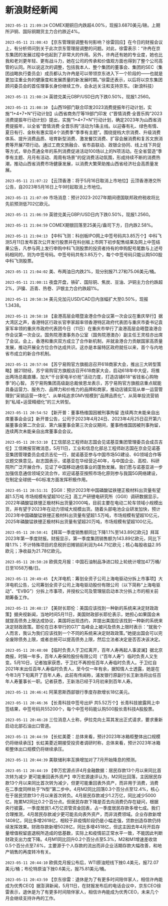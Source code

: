 # 新浪财经新闻
`2023-05-11 21:09:24` COMEX期铜日内跌超4.00%，现报3.6870美元/磅。上期所沪铜、国际铜期货主力合约跌近4%。

`2023-05-11 21:08:43` 【京东管理层调整有何影响？徐雷回应】在今日的财报会议上，有分析师问到关于此次京东管理层调整的问题。对此，徐雷表示：“许冉在京东集团的发展过程中也起到了非常大的作用。另外，许冉还有她的专业度，她也比我和老刘更年轻、更有战斗力，她在公司的传承和价值观方面也得到了整个公司高管的认同。所以说这次的调整，包括我本人、整个集团的董事会、集团的SEC（集团战略执行委员会）成员都认为许冉是可以带领京东进入下一个阶段的——也就是更加注重业务的健康度和发展质量的新发展时期。”徐雷还表示，以后将以京东集团顾问委员会的首任理事长身份继续工作，会永远关注和支持京东。（新浪科技）

`2023-05-11 21:08:24` 英镑兑美元GBP/USD日内下跌0.50%，现报1.2560。

`2023-05-11 21:08:10` 【山西19部门联合印发2023消费提振年行动计划，实施“1+4+7+N”行动计划】山西省商务厅等19部门印发《“晋情消费·全晋乐购”2023消费提振年行动计划》提出，实施“1+4+7+N”行动计划，确定2023年为山西省消费提振年，以全省“晋情消费·全晋乐购”活动为1条主线。以迎春有礼、绿色有情、夏日有行、金秋有惠实现4个消费季“季季有主题”。围绕提档大宗消费、升级消费体系、提升消费品质、培育新型消费、激发餐饮消费、扩容会展消费和复苏文旅消费等开展7项行动。通过工商文旅融合、省市县联动、政银企协同、线上线下共促等方式，举办贯通全年的系列消费促进活动100场以上的N项活动。在全省营造“季季有主题、月月有活动、周周有场景”的促消费活动氛围，形成持续不断的消费热潮，推动山西省消费市场健康发展，以消费大繁荣助推山西省经济社会高质量发展。

`2023-05-11 21:07:22` 【云顶香港：将于5月16日取消上市地位】云顶香港港交所公告，自2023年5月16日上午9时起取消上市地位。

`2023-05-11 21:07:09` 市场消息：预计2023-2027年期间德国联邦政府税收将比先前预测低702亿欧元。

`2023-05-11 21:06:59` 英镑兑美元GBP/USD日内下跌0.50%，现报1.2560。

`2023-05-11 21:04:59` COMEX期银回落至25美元/盎司下方，日内跌2.58%。

`2023-05-11 21:04:13` 【中科飞测：科创板IPO网上中签号码共3.85万个】中科飞测5月11日发布首次公开发行股票并在科创板上市网下初步配售结果及网上中签结果公告，凡参与网上发行申购中科飞测股票的投资者持有的申购配号尾数与上述号码相同的，则为中签号码。中签号码共有3.85万个，每个中签号码只能认购500股中科飞测股票。

`2023-05-11 21:04:02` 美、布两油日内跌2%，现分别报71.27和75.06美元/桶。

`2023-05-11 21:00:11` 夜盘开盘，铁矿、国际铜、焦炭、豆油、沪铜主力合约跌超2%，沪镍、沥青、热卷、沪银主力合约跌超1%。

`2023-05-11 20:58:34` 美元兑加元USD/CAD日内涨幅扩大至0.50%，现报1.3438。

`2023-05-11 20:58:18` 【渝港高层会晤暨渝港合作会议第一次会议在重庆举行】据大湾区之声，香港特区行政长官李家超率领香港特区政府代表团与重庆市委书记袁家军率领的重庆市政府代表团今日（11日）在重庆市举行了渝港高层会晤暨渝港合作会议第一次会议。国务院港澳事务办公室（国务院港澳办）副主任王灵桂亦出席了会议。会上，香港和重庆双方成立了合作新机制，并就渝港合力贡献国家高质量发展，推动开展全方位合作达成共识。这亦是本届特区政府就任以来，首个与内地省市成立的新合作机制。

`2023-05-11 20:57:04` 【苏宁易购官方旗舰店召开618商家大会，推出三大转型策略】据21财经，苏宁易购官方旗舰店召开618商家大会，启动618年中大促，将推出两场总裁直播，加大“千台家电半价抢”活动力度，打造店铺618“省钱省心购物季”的心智。 苏宁易购集团高级副总裁侯恩龙表示，苏宁易购官方旗舰店重点赋能具备运营力、服务力、品牌力和价格力的品牌和商家，推动店铺实现从单一运营管理到“采销运营一体化”、从单纯追求GMV规模到“品牌品质化”、从简单投流营销到“私域+运营精细化”的三大转型。

`2023-05-11 20:54:52` 【新开普：董事杨维国因被刑事拘留 连续两次未能亲自出席董事会会议】新开普公告，公司于2023年4月24日、2023年4月25日召开第六届董事会第二次会议、第六届董事会第三次会议期间，董事杨维国因被刑事拘留，连续两次未能亲自出席董事会会议。

`2023-05-11 20:53:10` 【工信部总工程师赵志国会见诺基亚集团管理委员会成员吉伦】工信微报官微消息，5月11日，工业和信息化部总工程师赵志国在京会见诺基亚集团管理委员会成员吉伦一行，就诺基亚参与中国市场5G建设、6G领域合作等议题交换意见。赵志国表示，诺基亚在华经营近40年，与中国企业、高校、科研院所广泛开展合作，见证了中国移动通信事业的蓬勃发展。我们愿与诺基亚进一步加强信息通信领域交流合作，欢迎诺基亚按照市场化原则参与我国5G网络建设，在制定全球统一6G标准方面发挥积极作用。

`2023-05-11 20:51:31` 【GGII：预计2023年中国磷酸锰铁锂正极材料出货量有望超1.5万吨 市场规模有望超10亿元】高工产研锂电研究所（GGII）调研数据显示，2022年磷酸锰铁锂正极材料出货量2000吨，目前主要在电动二轮车领域小规模出货，并有望于2023年在动力领域大规模出货。随着头部电池企业研发加快，预计2023年中国磷酸锰铁锂正极材料出货量有望超1.5万吨，市场规模有望超10亿元，2025年磷酸锰铁锂正极材料出货量有望超20万吨，市场规模有望超100亿元。

`2023-05-11 20:50:41` 【拜耳一季度销售额同比下降1.1%至143.89亿欧元】拜耳2023年第一季度财报。财报显示，第一季度集团销售额为143.89亿欧元，同比下降1.1%；不计特殊项目的息税折旧摊销前利润为44.71亿欧元；核心每股收益2.95欧元；净收益为21.78亿欧元。

`2023-05-11 20:50:28` 欧佩克月报：中国石油制品净进口较上轮统计增加47万桶/日至1058万桶/日。

`2023-05-11 20:49:45` 【大洋电机：筹划全资子公司上海电驱动分拆上市事项】大洋电机公告，公司筹划全资子公司上海电驱动股份有限公司（以下简称“上海电驱动”、“EVBG”）分拆上市事项，并授权公司及管理层启动本次分拆上市的相关前期筹备工作。

`2023-05-11 20:48:17` 【美财长耶伦：美国应该找到一种新的系统来决定财政政策】据央视新闻，当地时间5月11日，美国财政部长耶伦表示，她担心如果国会未就提高债务上限达成协议，美国将出现违约，并提出美国应该找到一种新的系统来决定财政政策。耶伦在日本举行的G7广岛峰会上被问及债务上限时表示：“就我个人而言，我认为我们应该找到一个不同的系统来决定财政政策。”她提出国会可以完全废除债务上限，或者总统可以提高债务上限，然后立法者决定是否否决该决定。

`2023-05-11 20:48:08` 【临时负责人于卫红离开，百年人寿再起人事波澜】据北京商报，时隔一年多，百年人寿保险股份有限公司（“百年人寿”）临时负责人又生变。5月10日，记者独家获悉，于卫红不再担任百年人寿临时负责人。于卫红自2021年末出任百年人寿临时负责人，至今仅一年有余，据知情人士透露，她是在今年3月下旬离开了百年人寿。此前有传闻称，浦发银行原副行长王新浩将出任百年人寿董事长一职。记者获悉，王新浩已经于3月初来到百年人寿。

`2023-05-11 20:46:41` 阿莱恩斯西部银行季度存款增长18亿美元。

`2023-05-11 20:46:36` 【长青科技中签号出炉 共5.52万个】长青科技披露网上中签结果，中签号码共55200个，每个中签号码能认购500股长青科技A股股票。

`2023-05-11 20:46:28` 三位消息人士称，伊拉克向土耳其发出正式请求，要求重新启动北部石油出口管道。

`2023-05-11 20:44:59` 【长虹美菱：总体来看，预计2023年冰箱柜整体出口规模仍将继续承压】长虹美菱近期接受投资者调研时称，总体来看，预计2023年冰箱柜整体出口规模仍将继续承压。

`2023-05-11 20:44:39` 美联储利率互换增加对了7月开始降息的预测。

`2023-05-11 20:44:19` 【申万宏源点评4月金融数据：居民存款13个月以来同比首次转为减少 更可能重回表外资产】申万宏源速评认为，M2同比回落，主因居民存款13个月以来同比首次转为减少，但更可能重回表外资产，而非用于消费，消费在二季度同样处于“N型”第二步中。4月M2同比回落0.3个百分点至12.4%，核心在于居民贷款13个月以来首次转负。4月居民存款减少1.2万亿，同比减少5000亿，拖累M2同比0.2个百分点。但居民存款下降是否去向消费仍存在疑问，根据央行披露，一季度居民1.4万亿资管资金回表，占一季度居民存款多增七成。我们合理推测，4月居民存款减少更可能去向表外资产，而非消费领域。企业存款新增1408亿，同比多增2618亿，相较于非疫情阶段仍是小幅走强，贷款创造存款仍持续发挥效果。财政存款新增5028亿，同比多增4518亿，但这主因去年4月开启存量增值税留底退税所造成的低基数，实际上和疫情前正常水平一致，不能因此判断财政支出力度下降。4月M1同比回升0.2个百分点至5.3%，M2和M1增速差收敛0.5个百分点至7.6%，主要源于个人存款的流出而非企业活期存款大幅改善，和地产销售的再度转冷有关。

`2023-05-11 20:44:10` 欧佩克月报公布后，WTI原油短线下挫0.4美元，报72.07美元/桶；布伦特原油下挫0.6美元，报75.81美元/桶。

`2023-05-11 20:43:59` 【京东徐雷：退休是为了有更多时间陪伴家人，相信许冉能成为优秀CEO】据澎湃新闻，5月11日，在财报发布后的电话会议中，京东CEO徐雷表示，退休是为了有更多时间陪伴家人，相信许冉能成为优秀CEO，未来几个月会继续支持许冉的工作。

